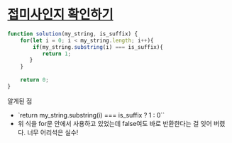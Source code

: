 # [접미사인지 확인하기](https://school.programmers.co.kr/learn/courses/30/lessons/181908)

```js
function solution(my_string, is_suffix) {
    for(let i = 0; i < my_string.length; i++){
        if(my_string.substring(i) === is_suffix){
           return 1;
       }
    }
    
    return 0;
}
```
알게된 점
- `return my_string.substring(i) === is_suffix ? 1 : 0``
- 위 식을 for문 안에서 사용하고 있었는데 false여도 바로 반환한다는 걸 잊어 버렸다. 너무 어리석은 실수!